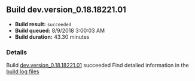 ## Build dev.version_0.18.18221.01
- **Build result:** `succeeded`
- **Build queued:** 8/9/2018 3:00:03 AM
- **Build duration:** 43.30 minutes
### Details
Build [dev.version_0.18.18221.01](https://winappstudio.visualstudio.com/web/build.aspx?pcguid=a4ef43be-68ce-4195-a619-079b4d9834c2&builduri=vstfs%3a%2f%2f%2fBuild%2fBuild%2f26100) succeeded
Find detailed information in the [build log files](https://uwpctdiags.blob.core.windows.net/buildlogs/dev.version_0.18.18221.01_logs.zip)
